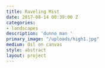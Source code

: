 ```yaml
---
title: Raveling Mist
date: 2017-08-14 00:39:00 Z
categories:
- landscapes
description: 'dunno man '
primary_image: "/uploads/high1.jpg"
medium: Oil on canvas
style: abstract
layout: project
---
```


